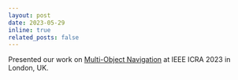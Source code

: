 ```yaml
---
layout: post
date: 2023-05-29
inline: true
related_posts: false
---
```


Presented our work on <a href='https://ieeexplore.ieee.org/document/10160259'>Multi-Object Navigation</a> at IEEE ICRA 2023 in London, UK.